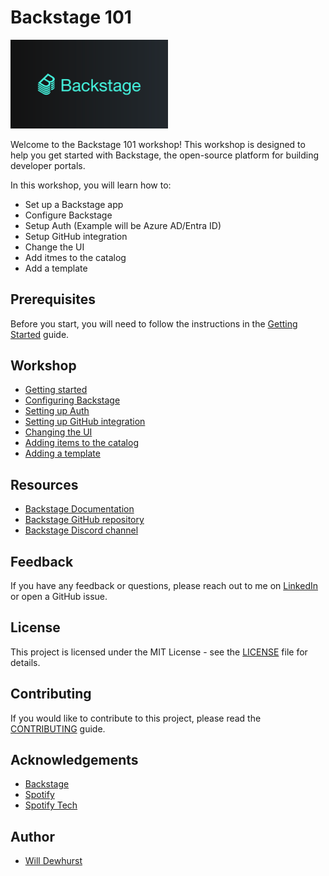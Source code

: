 # Backstage 101

<img src="assets/backstage.png" width=50% height=50%>

Welcome to the Backstage 101 workshop! This workshop is designed to help you get started with Backstage, the open-source platform for building developer portals.

In this workshop, you will learn how to:

- Set up a Backstage app
- Configure Backstage
- Setup Auth (Example will be Azure AD/Entra ID)
- Setup GitHub integration
- Change the UI
- Add itmes to the catalog
- Add a template

## Prerequisites

Before you start, you will need to follow the instructions in the [Getting Started](00-getting-started/README.md) guide.

## Workshop

- [Getting started](00-getting-started/README.md)
- [Configuring Backstage](01-configuring/README.md)
- [Setting up Auth](02-auth/README.md)
- [Setting up GitHub integration](03-github/README.md)
- [Changing the UI](04-ui/README.md)
- [Adding items to the catalog](05-catalog/README.md)
- [Adding a template](06-templates/README.md)

## Resources

- [Backstage Documentation](https://backstage.io/docs)
- [Backstage GitHub repository](https://github.com/backstage/backstage)
- [Backstage Discord channel](https://discord.com/invite/MUpMjP2)

## Feedback

If you have any feedback or questions, please reach out to me on [LinkedIn](https://linkedin.com/in/willdewhurst/) or open a GitHub issue.

## License

This project is licensed under the MIT License - see the [LICENSE](LICENSE) file for details.

## Contributing

If you would like to contribute to this project, please read the [CONTRIBUTING](CONTRIBUTING.md) guide.

## Acknowledgements

- [Backstage](https://backstage.io)
- [Spotify](https://spotify.com)
- [Spotify Tech](https://spotify.tech)

## Author

- [Will Dewhurst](https://linkedin.com/in/willdewhurst/)
